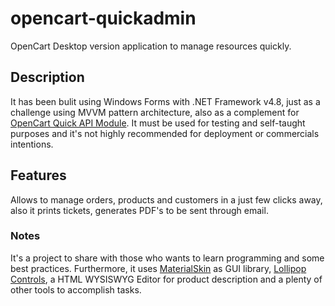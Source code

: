 # opencart-quickadmin
OpenCart Desktop version application to manage resources quickly.

## Description
It has been bulit using Windows Forms with .NET Framework v4.8, just as a challenge using MVVM pattern architecture, also as a complement for [OpenCart Quick API Module](https://github.com/PerezRE/opencart-quickapi-development).
It must be used for testing and self-taught purposes and it's not highly recommended for deployment or commercials intentions.

## Features
Allows to manage orders, products and customers in a just few clicks away, also it prints tickets, generates PDF's to be sent through email.

### Notes
It's a project to share with those who wants to learn programming and some best practices. 
Furthermore, it uses [MaterialSkin](https://github.com/DigitalAdeel/MaterialSkin2DotNet) as GUI library, [Lollipop Controls](https://github.com/Viki4Tech/MaterialDesign), a HTML WYSISWYG Editor for product description and a plenty of other tools to accomplish tasks.
